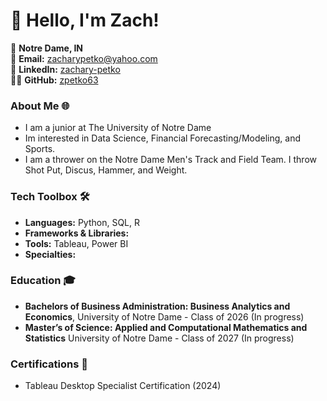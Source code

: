 # 👋 Hello, I'm Zach!

📍 **Notre Dame, IN**  
📧 **Email:** [zacharypetko@yahoo.com](zacharypetko@yahoo.com)  
🔗 **LinkedIn:** [zachary-petko](https://www.linkedin.com/in/zachary-petko/)  
👨‍💻 **GitHub:** [zpetko63](https://github.com/zpetko63)


### About Me 🌐
- I am a junior at The University of Notre Dame
- Im interested in Data Science, Financial Forecasting/Modeling, and Sports.
- I am a thrower on the Notre Dame Men's Track and Field Team. I throw Shot Put, Discus, Hammer, and Weight.

### Tech Toolbox 🛠️
- **Languages:** Python, SQL, R
- **Frameworks & Libraries:** 
- **Tools:** Tableau, Power BI
- **Specialties:** 

### Education 🎓
- **Bachelors of Business Administration: Business Analytics and Economics**, University of Notre Dame - Class of 2026 (In progress)
- **Master’s of Science: Applied and Computational Mathematics and Statistics** University of Notre Dame - Class of 2027 (In progress)

### Certifications 📜
- Tableau Desktop Specialist Certification (2024)
